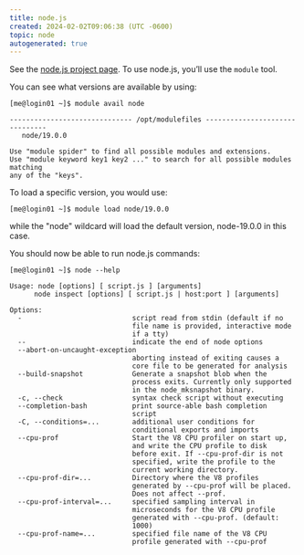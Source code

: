 ```yaml
---
title: node.js
created: 2024-02-02T09:06:38 (UTC -0600)
topic: node
autogenerated: true
---
```

<!-- This file was automatically generated. To edit, modify software_packages.yml . -->
See the [node.js project page](https://nodejs.org/en/). To use node.js, you’ll use the `module` tool.

You can see what versions are available by using:
```
[me@login01 ~]$ module avail node

------------------------------ /opt/modulefiles -------------------------------
   node/19.0.0

Use "module spider" to find all possible modules and extensions.
Use "module keyword key1 key2 ..." to search for all possible modules matching
any of the "keys".
```

To load a specific version, you would use:
```
[me@login01 ~]$ module load node/19.0.0
```

while the "node" wildcard will load the default version, node-19.0.0 in this case.

You should now be able to run node.js commands:
```
[me@login01 ~]$ node --help
```
```
Usage: node [options] [ script.js ] [arguments]
      node inspect [options] [ script.js | host:port ] [arguments]

Options:
  -                           script read from stdin (default if no
                              file name is provided, interactive mode
                              if a tty)
  --                          indicate the end of node options
  --abort-on-uncaught-exception
                              aborting instead of exiting causes a
                              core file to be generated for analysis
  --build-snapshot            Generate a snapshot blob when the
                              process exits. Currently only supported
                              in the node_mksnapshot binary.
  -c, --check                 syntax check script without executing
  --completion-bash           print source-able bash completion
                              script
  -C, --conditions=...        additional user conditions for
                              conditional exports and imports
  --cpu-prof                  Start the V8 CPU profiler on start up,
                              and write the CPU profile to disk
                              before exit. If --cpu-prof-dir is not
                              specified, write the profile to the
                              current working directory.
  --cpu-prof-dir=...          Directory where the V8 profiles
                              generated by --cpu-prof will be placed.
                              Does not affect --prof.
  --cpu-prof-interval=...     specified sampling interval in
                              microseconds for the V8 CPU profile
                              generated with --cpu-prof. (default:
                              1000)
  --cpu-prof-name=...         specified file name of the V8 CPU
                              profile generated with --cpu-prof
```
